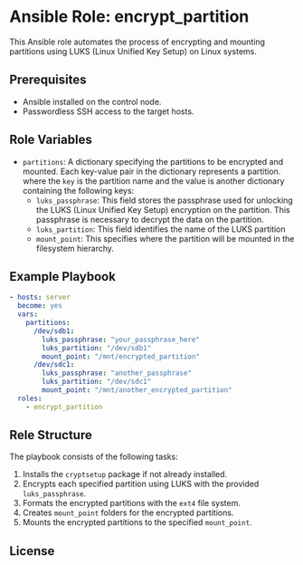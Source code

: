 # Ansible Role: encrypt_partition
This Ansible role automates the process of encrypting and mounting partitions using LUKS (Linux Unified Key Setup) on Linux systems.
## Prerequisites

- Ansible installed on the control node.
- Passwordless SSH access to the target hosts.

## Role Variables

- `partitions`: A dictionary specifying the partitions to be encrypted and mounted. Each key-value pair in the dictionary represents a partition.
  where the `key` is the partition name and the value is another dictionary containing the following keys:
  * `luks_passphrase`: This field stores the passphrase used for unlocking the LUKS (Linux Unified Key Setup) encryption on the partition. This passphrase is necessary to decrypt the data on the partition.
  * `luks_partition`: This field identifies the name of the LUKS partition
  * `mount_point`: This specifies where the partition will be mounted in the filesystem hierarchy.

## Example Playbook

```yaml
- hosts: server
  become: yes
  vars:
    partitions:
      /dev/sdb1:
        luks_passphrase: "your_passphrase_here"
        luks_partition: "/dev/sdb1"
        mount_point: "/mnt/encrypted_partition"
      /dev/sdc1:
        luks_passphrase: "another_passphrase"
        luks_partition: "/dev/sdc1"
        mount_point: "/mnt/another_encrypted_partition"
  roles:
    - encrypt_partition
```

## Rele Structure

The playbook consists of the following tasks:

1. Installs the `cryptsetup` package if not already installed.
2. Encrypts each specified partition using LUKS with the provided `luks_passphrase`.
3. Formats the encrypted partitions with the `ext4` file system.
4. Creates `mount_point` folders for the encrypted partitions.
5. Mounts the encrypted partitions to the specified `mount_point`.

## License
